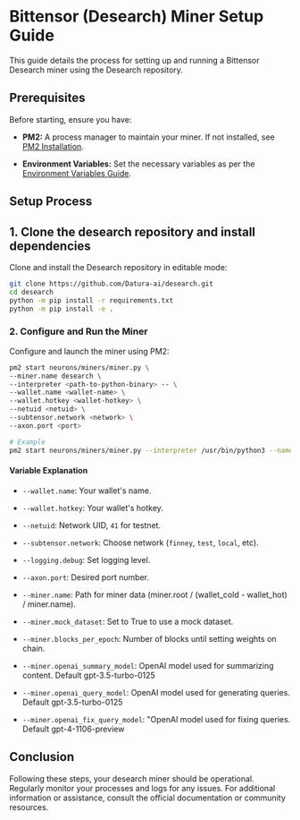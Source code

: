 # Bittensor (Desearch) Miner Setup Guide

This guide details the process for setting up and running a Bittensor Desearch miner using the Desearch repository.

## Prerequisites
Before starting, ensure you have:

- **PM2:** A process manager to maintain your miner. If not installed, see [PM2 Installation](https://pm2.io/docs/runtime/guide/installation/).

- **Environment Variables:** Set the necessary variables as per the [Environment Variables Guide](./env_variables.md).

## Setup Process

## 1. Clone the desearch repository and install dependencies
Clone and install the Desearch repository in editable mode:

```sh
git clone https://github.com/Datura-ai/desearch.git
cd desearch
python -m pip install -r requirements.txt
python -m pip install -e .
```

### 2. Configure and Run the Miner
Configure and launch the miner using PM2:

```sh
pm2 start neurons/miners/miner.py \
--miner.name desearch \
--interpreter <path-to-python-binary> -- \
--wallet.name <wallet-name> \
--wallet.hotkey <wallet-hotkey> \
--netuid <netuid> \
--subtensor.network <network> \
--axon.port <port>

# Example
pm2 start neurons/miners/miner.py --interpreter /usr/bin/python3 --name miner_1 -- --wallet.name miner --wallet.hotkey default --subtensor.network testnet --netuid 41 --axon.port 14001
```

#### Variable Explanation
- `--wallet.name`: Your wallet's name.
- `--wallet.hotkey`: Your wallet's hotkey.
- `--netuid`: Network UID, `41` for testnet.
- `--subtensor.network`: Choose network (`finney`, `test`, `local`, etc).
- `--logging.debug`: Set logging level.
- `--axon.port`: Desired port number.

- `--miner.name`: Path for miner data (miner.root / (wallet_cold - wallet_hot) / miner.name).
- `--miner.mock_dataset`: Set to True to use a mock dataset.
- `--miner.blocks_per_epoch`: Number of blocks until setting weights on chain.
- `--miner.openai_summary_model`: OpenAI model used for summarizing content. Default gpt-3.5-turbo-0125
- `--miner.openai_query_model`: OpenAI model used for generating queries. Default gpt-3.5-turbo-0125
- `--miner.openai_fix_query_model`: "OpenAI model used for fixing queries. Default gpt-4-1106-preview


## Conclusion
Following these steps, your desearch miner should be operational. Regularly monitor your processes and logs for any issues. For additional information or assistance, consult the official documentation or community resources.